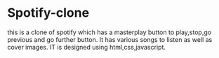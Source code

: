 # Spotify-clone
this is a clone of spotify which has a masterplay button to play,stop,go previous and go further button.
It has various songs to listen as well as cover images.
IT is designed using html,css,javascript.
